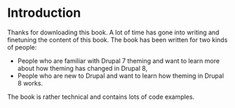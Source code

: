 # Introduction

Thanks for downloading this book. A lot of time has gone into writing and finetuning the content of this book. The book has been written for two kinds of people:
- People who are familiar with Drupal 7 theming and want to learn more about how theming has changed in Drupal 8,
- People who are new to Drupal and want to learn how theming in Drupal 8 works.

The book is rather technical and contains lots of code examples.
